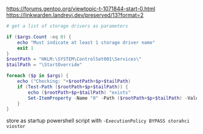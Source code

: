 https://forums.gentoo.org/viewtopic-t-1071844-start-0.html
https://linkwarden.landrevj.dev/preserved/13?format=2

```ps1
# get a list of storage drivers as parameters

if ($args.Count -eq 0) {
    echo "Must indicate at least 1 storage driver name"
    exit 1
}
$rootPath = "HKLM:\SYSTEM\ControlSet001\Services\"
$tailPath = "\StartOverride"

foreach ($p in $args) {
    echo ("Checking: "+$rootPath+$p+$tailPath)
    if (Test-Path ($rootPath+$p+$tailPath)) {
        echo ($rootPath+$p+$tailPath) "exists"
        Set-ItemProperty -Name "0" -Path ($rootPath+$p+$tailPath) -Value 0
    }
}
```

store as startup powershell script with `-ExecutionPolicy BYPASS storahci viostor`